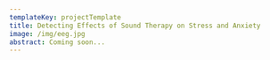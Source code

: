 ```yaml
---
templateKey: projectTemplate
title: Detecting Effects of Sound Therapy on Stress and Anxiety
image: /img/eeg.jpg
abstract: Coming soon...
---
```


